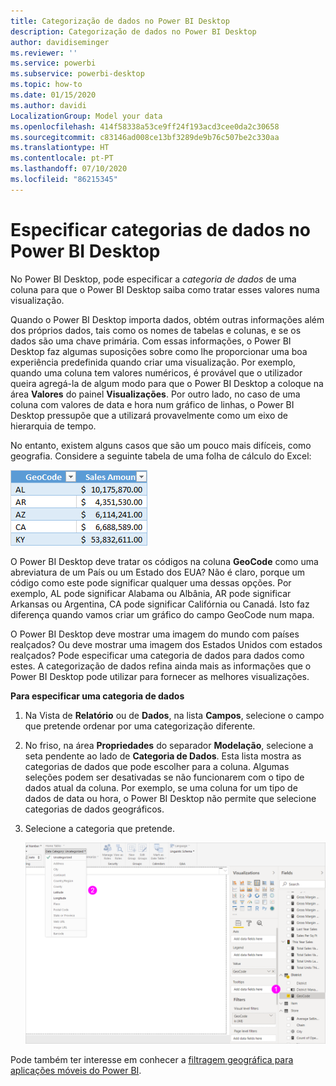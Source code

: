```yaml
---
title: Categorização de dados no Power BI Desktop
description: Categorização de dados no Power BI Desktop
author: davidiseminger
ms.reviewer: ''
ms.service: powerbi
ms.subservice: powerbi-desktop
ms.topic: how-to
ms.date: 01/15/2020
ms.author: davidi
LocalizationGroup: Model your data
ms.openlocfilehash: 414f58338a53ce9ff24f193acd3cee0da2c30658
ms.sourcegitcommit: c83146ad008ce13bf3289de9b76c507be2c330aa
ms.translationtype: HT
ms.contentlocale: pt-PT
ms.lasthandoff: 07/10/2020
ms.locfileid: "86215345"
---
```

# <a name="specify-data-categories-in-power-bi-desktop"></a>Especificar categorias de dados no Power BI Desktop
No Power BI Desktop, pode especificar a *categoria de dados* de uma coluna para que o Power BI Desktop saiba como tratar esses valores numa visualização.

Quando o Power BI Desktop importa dados, obtém outras informações além dos próprios dados, tais como os nomes de tabelas e colunas, e se os dados são uma chave primária. Com essas informações, o Power BI Desktop faz algumas suposições sobre como lhe proporcionar uma boa experiência predefinida quando criar uma visualização.
Por exemplo, quando uma coluna tem valores numéricos, é provável que o utilizador queira agregá-la de algum modo para que o Power BI Desktop a coloque na área **Valores** do painel **Visualizações**. Por outro lado, no caso de uma coluna com valores de data e hora num gráfico de linhas, o Power BI Desktop pressupõe que a utilizará provavelmente como um eixo de hierarquia de tempo.

No entanto, existem alguns casos que são um pouco mais difíceis, como geografia. Considere a seguinte tabela de uma folha de cálculo do Excel:

![Captura de ecrã a mostrar o Excel, com dados tabulares que vão ser importados para o Power B I Desktop.](media/desktop-data-categorization/datacategorizationtable.png)

O Power BI Desktop deve tratar os códigos na coluna **GeoCode** como uma abreviatura de um País ou um Estado dos EUA?  Não é claro, porque um código como este pode significar qualquer uma dessas opções. Por exemplo, AL pode significar Alabama ou Albânia, AR pode significar Arkansas ou Argentina, CA pode significar Califórnia ou Canadá. Isto faz diferença quando vamos criar um gráfico do campo GeoCode num mapa. 

O Power BI Desktop deve mostrar uma imagem do mundo com países realçados? Ou deve mostrar uma imagem dos Estados Unidos com estados realçados?  Pode especificar uma categoria de dados para dados como estes. A categorização de dados refina ainda mais as informações que o Power BI Desktop pode utilizar para fornecer as melhores visualizações.  

**Para especificar uma categoria de dados**

1. Na Vista de **Relatório** ou de **Dados**, na lista **Campos**, selecione o campo que pretende ordenar por uma categorização diferente.
2. No friso, na área **Propriedades** do separador **Modelação**, selecione a seta pendente ao lado de **Categoria de Dados**.  Esta lista mostra as categorias de dados que pode escolher para a coluna. Algumas seleções podem ser desativadas se não funcionarem com o tipo de dados atual da coluna.  Por exemplo, se uma coluna for um tipo de dados de data ou hora, o Power BI Desktop não permite que selecione categorias de dados geográficos. 
3. Selecione a categoria que pretende.

   ![Captura de ecrã a mostrar o Power B I Desktop com o filtro Categoria de Dados.](media/desktop-data-categorization/desktop-data-categorization.png)

Pode também ter interesse em conhecer a [filtragem geográfica para aplicações móveis do Power BI](desktop-mobile-geofiltering.md).